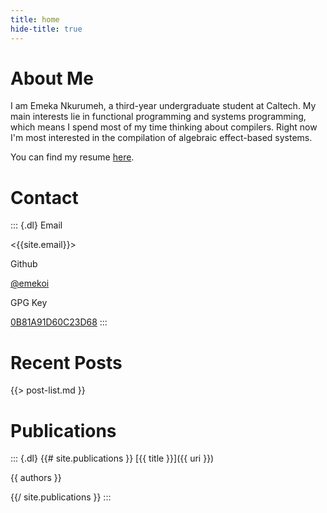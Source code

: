 ```yaml
---
title: home
hide-title: true
---
```


# About Me
I am Emeka Nkurumeh, a third-year undergraduate student at Caltech. My main interests lie in functional programming and systems programming, which means I spend most of my time thinking about compilers. Right now I'm most interested in the compilation of algebraic effect-based systems.

You can find my resume [here](/static/resume.pdf).

# Contact

::: {.dl}
Email

<{{site.email}}>

Github

[@emekoi]({{site.git}})

GPG Key

[0B81A91D60C23D68](/static/0B81A91D60C23D68.asc)
:::

# Recent Posts
{{> post-list.md }}

# Publications

::: {.dl}
{{# site.publications }}
[{{ title }}]({{ uri }})

{{ authors }}

{{/ site.publications }}
:::

<!-- # Bibliography -->
<!-- You can find a list of all the works I have cited (or hope to cite) [here](/bibliography). -->
